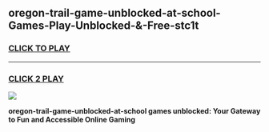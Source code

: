 
## oregon-trail-game-unblocked-at-school-Games-Play-Unblocked-&-Free-stc1t
<h3>
<a href="https://premium76.site?title=oregon-trail-game-unblocked-at-school&ref=24A">CLICK TO PLAY</a></h3>
<hr>

<h3>
<a href="https://premium76.site?title=oregon-trail-game-unblocked-at-school&ref=24A">CLICK 2 PLAY</a>
  
</h3>

<a href="https://premium76.site?title=oregon-trail-game-unblocked-at-school&ref=24A"><img src="https://clearcache.store/games.png"></a>


**oregon-trail-game-unblocked-at-school games unblocked: Your Gateway to Fun and Accessible Online Gaming**
